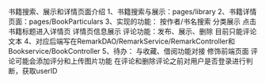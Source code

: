 书籍搜索、展示和详情页面介绍
1、书籍搜索与展示：pages/library
2、书籍详情页面：pages/BookParticulars
3、实现的功能：
  按作者/书名搜索
  分类展示
  点击书籍标题进入详情页
  详情页信息展示
  评论功能：发布、展示、删除 目前只能评论文本
4、对应后端写在RemarkDAO/RemarkService/RemarkController和Bookservice/BookController
5、待办：
与收藏、借阅功能对接
修饰前端页面
评论可能会添加评分和上传图片功能
在评论和删除评论之前对用户是否登录进行判断，获取userID




